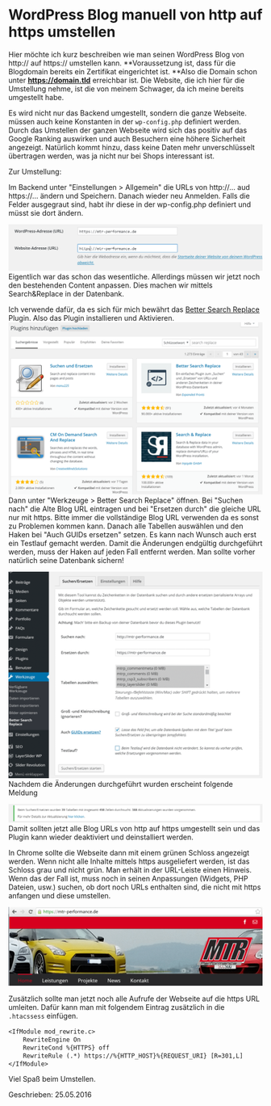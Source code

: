 # WordPress Blog manuell von http auf https umstellen

Hier möchte ich kurz beschreiben wie man seinen WordPress Blog von http:// auf https:// umstellen kann. **Voraussetzung ist, dass für die Blogdomain bereits ein Zertifikat eingerichtet ist. **Also die Domain schon unter **https://domain.tld** erreichbar ist. Die Website, die ich hier für die Umstellung nehme, ist die von meinem Schwager, da ich meine bereits umgestellt habe.

Es wird nicht nur das Backend umgestellt, sondern die ganze Webseite.
müssen auch keine Konstanten in der `wp-config.php` definiert werden.
Durch das Umstellen der ganzen Webseite wird sich das positiv auf das Google Ranking auswirken und auch Besuchern eine höhere Sicherheit angezeigt. Natürlich kommt hinzu, dass keine Daten mehr unverschlüsselt übertragen werden, was ja nicht nur bei Shops interessant ist.

Zur Umstellung:

Im Backend unter "Einstellungen > Allgemein" die URLs von http://… aud https://… ändern und Speichern. Danach wieder neu Anmelden.
Falls die Felder ausgegraut sind, habt ihr diese in der wp-config.php definiert und müsst sie dort ändern.

![](./images/wp_ssl_umstellem_1.png)
Eigentlich war das schon das wesentliche. Allerdings müssen wir jetzt noch den bestehenden Content anpassen. Dies machen wir mittels Search&Replace in der Datenbank.

Ich verwende dafür, da es sich für mich bewährt das [Better Search Replace](https://de.wordpress.org/plugins/better-search-replace/) Plugin. Also das Plugin installieren und Aktivieren.
![](./images/wp_ssl_umstellem_2.png)
Dann unter "Werkzeuge > Better Search Replace" öffnen. Bei "Suchen nach" die Alte Blog URL eintragen und bei "Ersetzen durch" die gleiche URL nur mit https. Bitte immer die vollständige Blog URL verwenden da es sonst zu Problemen kommen kann.
Danach alle Tabellen auswählen und den Haken bei "Auch GUIDs ersetzen" setzen. Es kann nach Wunsch auch erst ein Testlauf gemacht werden. Damit die Änderungen endgültig durchgeführt werden, muss der Haken auf jeden Fall entfernt werden.
Man sollte vorher natürlich seine Datenbank sichern!

![](./images/wp_ssl_umstellem_3.png)
Nachdem die Änderungen durchgeführt wurden erscheint folgende Meldung

![](./images/wp_ssl_umstellem_4.png)
Damit sollten jetzt alle Blog URLs von http auf https umgestellt sein und das Plugin kann wieder deaktiviert und deinstalliert werden.

In Chrome sollte die Webseite dann mit einem grünen Schloss angezeigt werden.
Wenn nicht alle Inhalte mittels https ausgeliefert werden, ist das Schloss grau und nicht grün. Man erhält in der URL-Leiste einen Hinweis. Wenn das der Fall ist, muss noch in seinen Anpassungen (Widgets, PHP Dateien, usw.) suchen, ob dort noch URLs enthalten sind, die nicht mit https anfangen und diese umstellen.

![](./images/wp_ssl_umstellem_5.png)

Zusätzlich sollte man jetzt noch alle Aufrufe der Webseite auf die https URL umleiten. Dafür kann man mit folgendem Eintrag zusätzlich in die `.htacssess` einfügen.
```
<IfModule mod_rewrite.c>
    RewriteEngine On
    RewriteCond %{HTTPS} off
    RewriteRule (.*) https://%{HTTP_HOST}%{REQUEST_URI} [R=301,L]
</IfModule>
```
Viel Spaß beim Umstellen.

Geschrieben: 25.05.2016